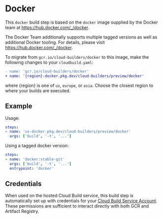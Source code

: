 # Docker

This `docker` build step is based on the `docker` image supplied by the Docker team
at https://hub.docker.com/_/docker.

The Docker Team additionally supports multiple tagged versions as well as
additional Docker tooling. For details, please visit
https://hub.docker.com/_/docker.

To migrate from `gcr.io/cloud-builders/docker` to this image, make the following
changes to your `cloudbuild.yaml`:

```diff
- name: 'gcr.io/cloud-builders/docker'
+ name: '{region}-docker.pkg.dev/cloud-builders/preview/docker'
```

where {region} is one of `us`, `europe`, or `asia`. Choose the closest region to
where your builds are executed.

## Example

Usage:

```yaml
steps:
- name: 'us-docker.pkg.dev/cloud-builders/preview/docker'
  args: ['build', '-t', '...']
```

Using a tagged docker version:
```yaml
steps:
- name: 'docker:stable-git'
  args: ['build', '-t', '...']
  entrypoint: 'docker'
```

## Credentials

When used on the hosted Cloud Build service, this build step is automatically
set up with credentials for your [Cloud Build Service
Account](https://cloud.google.com/cloud-build/docs/permissions).  These
permissions are sufficient to interact directly with both GCR and Artifact
Registry.
